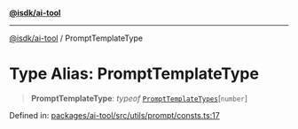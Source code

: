 [**@isdk/ai-tool**](../README.md)

***

[@isdk/ai-tool](../globals.md) / PromptTemplateType

# Type Alias: PromptTemplateType

> **PromptTemplateType**: *typeof* [`PromptTemplateTypes`](../variables/PromptTemplateTypes.md)\[`number`\]

Defined in: [packages/ai-tool/src/utils/prompt/consts.ts:17](https://github.com/isdk/ai-tool.js/blob/c084189f913fb955b91b492de68bd07ce78f8c82/src/utils/prompt/consts.ts#L17)
